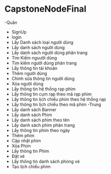 # CapstoneNodeFinal
-Quân 
+ SignUp
+ login 
+ Lấy Danh sách loại người dùng
+ Lấy danh sách người dùng
+ Lấy danh sách người dùng phân trang
+ Tìm Kiếm nguười dùng
+ Tìm kiếm người dùng phân trang
+ Lấy thông tin tài khoản
+ Thêm người dùng
+ Chỉnh sửa thông tin người dùng
+ Xóa người dùng
+ Lấy thông tin hệ thống rạp  phim
+ Lấy thông tin cụm rạp theo mã rạp phim
+ Lấy thông tin lịch chiếu phim theo hệ thống rạp
+ Lấy thông tin lịch chiếu theo mã phim
-Trung
+ Lấy danh sách Banner
+ Lấy danh sách Phim
+ Lấy danh sách phim theo tên
+ Lấy danh sách phim phân trang
+ Lấy thông tin phim theo ngày
+ Thêm phim
+ Cập nhật phim
+ Xóa Phim
+ Lấy thông tin Phim
+ Đặt vé
+ Lấy thông tin danh sách phòng vé
+ Tạo lịch chiếu phim
